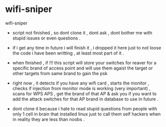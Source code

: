 # wifi-sniper
wifi-sniper

* script not finished , so dont clone it , dont ask , dont bother me with stupid issues or even questions .
* if i get any time in future i will finish it , i dropped it here just to not loose the code i have been writting , at least most part of it .


* when finished , if !!! this script will store your switches for reaver for a specific brand of access point and will use them agaist the target or other targets from same brand to gain the psk

* right now , it detects if you have any wifi card , starts the monitor , checks if injection from monitor mode is working (very important) , scans for WPS APS , get the brand of that AP & ask you if you want to add the attack switches for that AP brand in database to use in future  .

* dont clone it because i hate to read stupid questions from people with only 1 cell in brain that installed linux just to call them self hackers when in reality they are less than noobs .
